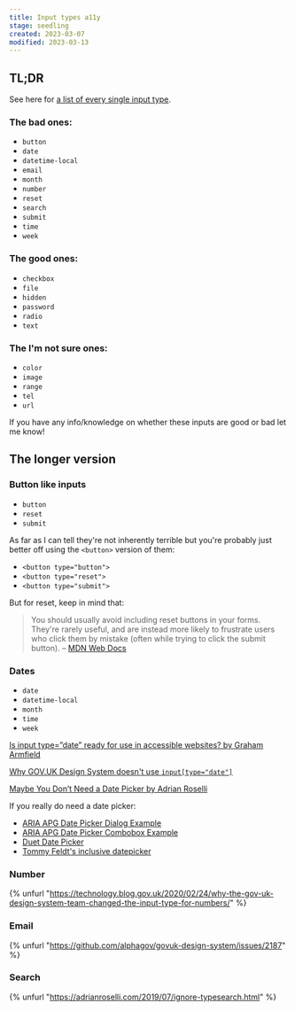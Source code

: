 ```yaml
---
title: Input types a11y
stage: seedling
created: 2023-03-07
modified: 2023-03-13
---
```


## TL;DR

See here for [a list of every single input type](https://developer.mozilla.org/en-US/docs/Web/HTML/Element/input#input_types).

### The bad ones:

- `button`
- `date`
- `datetime-local`
- `email`
- `month`
- `number`
- `reset`
- `search`
- `submit`
- `time`
- `week`

### The good ones:

- `checkbox`
- `file`
- `hidden`
- `password`
- `radio`
- `text`

### The I'm not sure ones:

- `color`
- `image`
- `range`
- `tel`
- `url`

If you have any info/knowledge on whether these inputs are good or bad let me know!

## The longer version

### Button like inputs

- `button`
- `reset`
- `submit`

As far as I can tell they're not inherently terrible but you're probably just better off using the `<button>` version of them:

- `<button type="button">`
- `<button type="reset">`
- `<button type="submit">`

But for reset, keep in mind that:

> You should usually avoid including reset buttons in your forms. They're rarely useful, and are instead more likely to frustrate users who click them by mistake (often while trying to click the submit button).
> – [MDN Web Docs](https://developer.mozilla.org/en-US/docs/Web/HTML/Element/input/reset)

### Dates

- `date`
- `datetime-local`
- `month`
- `time`
- `week`

[Is input type=”date” ready for use in accessible websites? by Graham Armfield](https://www.hassellinclusion.com/blog/input-type-date-ready-for-use/)

[Why GOV.UK Design System doesn't use `input[type="date"]`](https://github.com/alphagov/govuk-design-system-backlog/issues/43#issuecomment-1160139594)

[Maybe You Don’t Need a Date Picker by Adrian Roselli](https://adrianroselli.com/2019/07/maybe-you-dont-need-a-date-picker.html)

If you really do need a date picker:

- [ARIA APG Date Picker Dialog Example](https://www.w3.org/WAI/ARIA/apg/patterns/dialog-modal/examples/datepicker-dialog/)
- [ARIA APG Date Picker Combobox Example](https://www.w3.org/WAI/ARIA/apg/patterns/combobox/examples/combobox-datepicker/)
- [Duet Date Picker](https://github.com/duetds/date-picker)
- [Tommy Feldt's inclusive datepicker](https://github.com/fymmot/inclusive-dates)

### Number

{% unfurl "https://technology.blog.gov.uk/2020/02/24/why-the-gov-uk-design-system-team-changed-the-input-type-for-numbers/" %}

### Email

{% unfurl "https://github.com/alphagov/govuk-design-system/issues/2187" %}

### Search

{% unfurl "https://adrianroselli.com/2019/07/ignore-typesearch.html" %}
